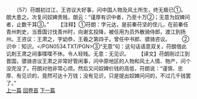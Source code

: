 　　（57）苻朗初过江，王咨议大好事，问中国人物及风土所生，终无极已①。朗大患之。次复问奴婢贵贱，朗云：“谨厚有识中者，乃至十万②；无意为奴婢问者，止数干耳③。”
　　【注释】①苻朗：字元达，是前秦苻坚的侄儿，在前秦任青州刺史，当晋国讨伐青州时，向谢玄投降，被任用为员外散骑侍郎，渡江到扬州。王咨议：王肃之，字幼恭，王羲之第四子。曾任中书郎、骠骑咨议。
　　②识中：知识。</PGN0534.TXT/PGN>③“无意”句：这句话语意双关，苻朗借此讥刺王肃之间事喋喋不休。令人轻贱。无意：无见识。
　　【译文】苻朗刚过江到晋国，骠骑咨议王肃之非常好管闲事，问中原地区的人物和风土人情、物产，问个没完没了。苻朗对他非常心烦。然后又问奴婢价钱的高低，苻朗说：“谨慎、忠厚、有见识的，竟然可达十万钱；没有见识，只是提出奴婢问问的，不过几千钱罢了。”
<br>[上一篇](25_56) [回卷首](25_00) [下一篇](25_58)
